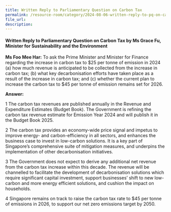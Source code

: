 ```yaml
---
title: Written Reply to Parliamentary Question on Carbon Tax
permalink: /resource-room/category/2024-08-06-written-reply-to-pq-on-carbon-tax
file_url:
description:
---
```

 
#### Written Reply to Parliamentary Question on Carbon Tax by Ms Grace Fu, Minister for Sustainability and the Environment

**Ms Foo Mee Har:** To ask the Prime Minister and Minister for Finance regarding the increase in carbon tax to $25 per tonne of emission in 2024 (a) how much revenue is anticipated to be collected from the increase in carbon tax; (b) what key decarbonisation efforts have taken place as a result of the increase in carbon tax; and (c) whether the current plan to increase the carbon tax to $45 per tonne of emission remains set for 2026.

**Answer:**  

1  The carbon tax revenues are published annually in the Revenue and Expenditure Estimates (Budget Book). The Government is refining the carbon tax revenue estimate for Emission Year 2024 and will publish it in the Budget Book 2025.

2  The carbon tax provides an economy-wide price signal and impetus to improve energy- and carbon-efficiency in all sectors, and enhances the business case to invest in low-carbon solutions. It is a key part of Singapore’s comprehensive suite of mitigation measures, and underpins the implementation of other decarbonisation initiatives.

3  The Government does not expect to derive any additional net revenue from the carbon tax increase within this decade. The revenue will be channelled to facilitate the development of decarbonisation solutions which require significant capital investment, support businesses’ shift to new low-carbon and more energy efficient solutions, and cushion the impact on households.

4  Singapore remains on track to raise the carbon tax rate to $45 per tonne of emissions in 2026, to support our net zero emissions target by 2050.

